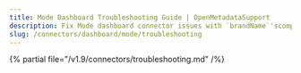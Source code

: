 ```yaml
---
title: Mode Dashboard Troubleshooting Guide | OpenMetadataSupport
description: Fix Mode dashboard connector issues with `brandName`'scomprehensive troubleshooting guide. Resolve common errors, debug connections, and optimize performance.
slug: /connectors/dashboard/mode/troubleshooting
---
```


{% partial file="/v1.9/connectors/troubleshooting.md" /%}
